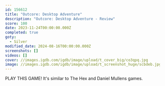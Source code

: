 ```yaml
---
id: 156612
title: "Outcore: Desktop Adventure"
description: "Outcore: Desktop Adventure - Review"
score: 100
date: 2023-11-24T00:00:00.000Z
completed: true
goty:
  - Silver
modified_date: 2024-08-16T00:00:00.000Z
screenshots: []
videos: []
cover: //images.igdb.com/igdb/image/upload/t_cover_big/co3qpq.jpg
image: //images.igdb.com/igdb/image/upload/t_screenshot_huge/scbdeb.jpg
---
```

PLAY THIS GAME! It's similar to The Hex and Daniel Mullens games.